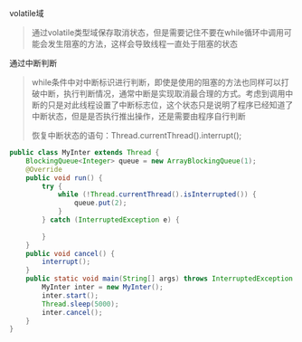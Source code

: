 volatile域

> 通过volatile类型域保存取消状态，但是需要记住不要在while循环中调用可能会发生阻塞的方法，这样会导致线程一直处于阻塞的状态



通过中断判断

> while条件中对中断标识进行判断，即使是使用的阻塞的方法也同样可以打破中断，执行判断情况，通常中断是实现取消最合理的方式。考虑到调用中断的只是对此线程设置了中断标志位，这个状态只是说明了程序已经知道了中断状态，但是是否执行推出操作，还是需要由程序自行判断
>
> 恢复中断状态的语句：Thread.currentThread().interrupt();

```java
public class MyInter extends Thread {
    BlockingQueue<Integer> queue = new ArrayBlockingQueue(1);
    @Override
    public void run() {
        try {
            while (!Thread.currentThread().isInterrupted()) {
                queue.put(2);
            }
        } catch (InterruptedException e) {
        
        }
    }
    public void cancel() {
        interrupt();
    }
    public static void main(String[] args) throws InterruptedException {
        MyInter inter = new MyInter();
        inter.start();
        Thread.sleep(5000);
        inter.cancel();
    }
}
```

